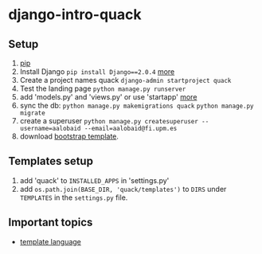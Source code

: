 # django-intro-quack

## Setup
1. [pip](https://pip.pypa.io/en/stable/installing/)
2. Install Django `pip install Django==2.0.4` [more](https://www.djangoproject.com/download/)
3. Create a project names quack `django-admin startproject quack`
4. Test the landing page `python manage.py runserver`
5. add 'models.py' and 'views.py' or use 'startapp' [more](https://docs.djangoproject.com/en/2.0/intro/tutorial01/)
6. sync the db: `python manage.py makemigrations quack` `python manage.py migrate` 
7. create a superuser `python manage.py createsuperuser --username=aalobaid --email=aalobaid@fi.upm.es`
8. download [bootstrap template](https://startbootstrap.com/template-overviews/bare/).


## Templates setup
1. add 'quack' to `INSTALLED_APPS` in 'settings.py'
2. add `os.path.join(BASE_DIR, 'quack/templates')` to `DIRS` under `TEMPLATES` in the `settings.py` file.

## Important topics
* [template language](https://docs.djangoproject.com/en/1.7/topics/templates/)
